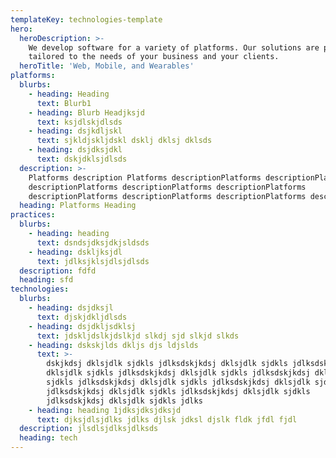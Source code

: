 ```yaml
---
templateKey: technologies-template
hero:
  heroDescription: >-
    We develop software for a variety of platforms. Our solutions are perfectly
    tailored to the needs of your business and your clients.
  heroTitle: 'Web, Mobile, and Wearables'
platforms:
  blurbs:
    - heading: Heading
      text: Blurb1
    - heading: Blurb Headjksjd
      text: ksjdlskjdlsds
    - heading: dsjkdljskl
      text: sjkldjskljdskl dsklj dklsj dklsds
    - heading: dsjdksjdkl
      text: dskjdklsjdlsds
  description: >-
    Platforms description Platforms descriptionPlatforms descriptionPlatforms
    descriptionPlatforms descriptionPlatforms descriptionPlatforms
    descriptionPlatforms descriptionPlatforms descriptionPlatforms description
  heading: Platforms Heading
practices:
  blurbs:
    - heading: heading
      text: dsndsjdksjdkjsldsds
    - heading: dskljksjdl
      text: jdlksjklsjdlsjdlsds
  description: fdfd
  heading: sfd
technologies:
  blurbs:
    - heading: dsjdksjl
      text: djskjdkljdlsds
    - heading: dsjdkljsdklsj
      text: jdskljdslkjdslkjd slkdj sjd slkjd slkds
    - heading: dskskjlds dkljs djs ldjslds
      text: >-
        dskjkdsj dklsjdlk sjdkls jdlksdskjkdsj dklsjdlk sjdkls jdlksdskjkdsj
        dklsjdlk sjdkls jdlksdskjkdsj dklsjdlk sjdkls jdlksdskjkdsj dklsjdlk
        sjdkls jdlksdskjkdsj dklsjdlk sjdkls jdlksdskjkdsj dklsjdlk sjdkls
        jdlksdskjkdsj dklsjdlk sjdkls jdlksdskjkdsj dklsjdlk sjdkls
        jdlksdskjkdsj dklsjdlk sjdkls jdlks
    - heading: heading 1jdksjdksjdksjd
      text: djksjdlsjdlks jdlks djlsk jdksl djslk fldk jfdl fjdl
  description: jlsdlsjdlksjdlksds
  heading: tech
---
```


